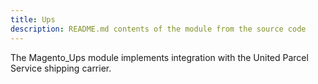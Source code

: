 ```yaml
---
title: Ups
description: README.md contents of the module from the source code
---
```


The Magento_Ups module implements integration with the United Parcel Service shipping carrier.

